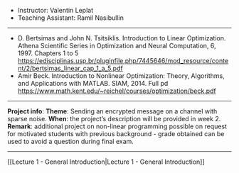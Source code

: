 - Instructor: Valentin Leplat
- Teaching Assistant: Ramil Nasibullin
---
- D. Bertsimas and John N. Tsitsiklis. Introduction to Linear Optimization. Athena Scientific Series in Optimization and Neural Computation, 6, 1997. Chapters 1 to 5 
  https://edisciplinas.usp.br/pluginfile.php/7445646/mod_resource/content/2/bertsimas_linear_cap_1_a_5.pdf
- Amir Beck. Introduction to Nonlinear Optimization: Theory, Algorithms, and Applications with MATLAB. SIAM, 2014. Full pd
  https://www.math.kent.edu/~reichel/courses/optimization/beck.pdf
---
**Project info**: 
**Theme**: Sending an encrypted message on a channel with sparse noise. 
**When**: the project’s description will be provided in week 2. 
**Remark**: additional project on non-linear programming possible on request for motivated students with previous background - grade obtained can be used to avoid a question during final exam.

---
[[Lecture 1 - General Introduction|Lecture 1 - General Introduction]] 